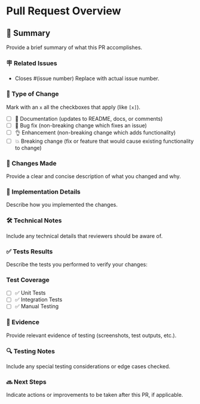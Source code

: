 # Pull Request Overview

## 📝 Summary
Provide a brief summary of what this PR accomplishes.

### 🪧 Related Issues
- Closes #(issue number) Replace with actual issue number.

### 🏁 Type of Change
Mark with an `x` all the checkboxes that apply (like `[x]`).

- [ ] 📝 Documentation (updates to README, docs, or comments)
- [ ] 🐛 Bug fix (non-breaking change which fixes an issue)
- [ ] 👌 Enhancement (non-breaking change which adds functionality)
- [ ] 💥 Breaking change (fix or feature that would cause existing functionality to change)

### 🔄 Changes Made
Provide a clear and concise description of what you changed and why.

### 🚀 Implementation Details
Describe how you implemented the changes.

### 🛠 Technical Notes
Include any technical details that reviewers should be aware of.

### ✅ Tests Results
Describe the tests you performed to verify your changes:

### Test Coverage
- [ ] ✅ Unit Tests
- [ ] ✅ Integration Tests
- [ ] ✅ Manual Testing

### 📸 Evidence
Provide relevant evidence of testing (screenshots, test outputs, etc.).

### 🔍 Testing Notes
Include any special testing considerations or edge cases checked.

### 🔜 Next Steps
Indicate actions or improvements to be taken after this PR, if applicable.